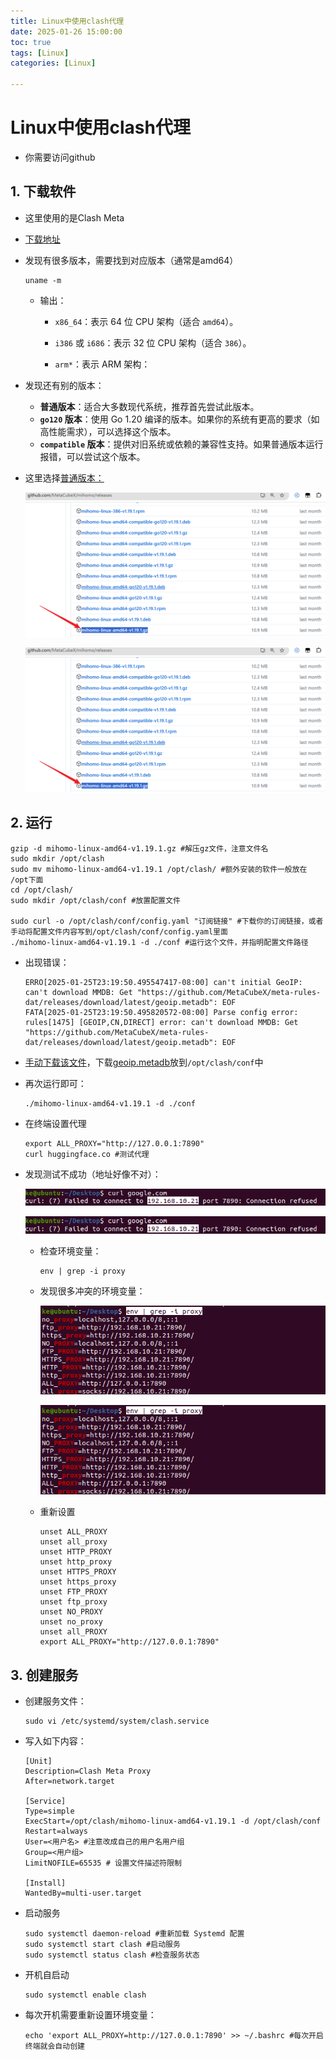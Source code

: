 ```yaml
---
title: Linux中使用clash代理
date: 2025-01-26 15:00:00
toc: true
tags: [Linux]
categories: [Linux]

---
```


#

<!--more-->



#  Linux中使用clash代理

- 你需要访问github

## 1. 下载软件

- 这里使用的是Clash Meta

- [下载地址](https://github.com/MetaCubeX/mihomo/releases)

- 发现有很多版本，需要找到对应版本（通常是amd64）

  ```shell
  uname -m
  ```

  - 输出：

    - `x86_64`：表示 64 位 CPU 架构（适合 `amd64`）。

    - `i386` 或 `i686`：表示 32 位 CPU 架构（适合 `386`）。

    - `arm*`：表示 ARM 架构：

- 发现还有别的版本：
  - **普通版本**：适合大多数现代系统，推荐首先尝试此版本。
  - **`go120` 版本**：使用 Go 1.20 编译的版本。如果你的系统有更高的要求（如高性能需求），可以选择这个版本。
  - **`compatible` 版本**：提供对旧系统或依赖的兼容性支持。如果普通版本运行报错，可以尝试这个版本。

- 这里选择[普通版本：](https://github.com/MetaCubeX/mihomo/releases/download/v1.19.1/mihomo-linux-amd64-v1.19.1.gz)

  ![](../../../themes/yilia/source/img/linux/clashmeta/1.png)

  ![](img/linux/clashmeta/1.png)



## 2. 运行

```shell
gzip -d mihomo-linux-amd64-v1.19.1.gz #解压gz文件，注意文件名
sudo mkdir /opt/clash
sudo mv mihomo-linux-amd64-v1.19.1 /opt/clash/ #额外安装的软件一般放在 /opt下面
cd /opt/clash/
sudo mkdir /opt/clash/conf #放置配置文件

sudo curl -o /opt/clash/conf/config.yaml "订阅链接" #下载你的订阅链接，或者手动将配置文件内容写到/opt/clash/conf/config.yaml里面
./mihomo-linux-amd64-v1.19.1 -d ./conf #运行这个文件，并指明配置文件路径

```

- 出现错误：

  ```shell
  ERRO[2025-01-25T23:19:50.495547417-08:00] can't initial GeoIP: can't download MMDB: Get "https://github.com/MetaCubeX/meta-rules-dat/releases/download/latest/geoip.metadb": EOF 
  FATA[2025-01-25T23:19:50.495820572-08:00] Parse config error: rules[1475] [GEOIP,CN,DIRECT] error: can't download MMDB: Get "https://github.com/MetaCubeX/meta-rules-dat/releases/download/latest/geoip.metadb": EOF
  ```

- [手动下载该文件](https://github.com/MetaCubeX/meta-rules-dat)，下载[geoip.metadb](https://github.com/MetaCubeX/meta-rules-dat/releases/download/latest/geoip.metadb)放到`/opt/clash/conf`中

- 再次运行即可：

  ```shell
  ./mihomo-linux-amd64-v1.19.1 -d ./conf
  ```

- 在终端设置代理

  ```shell
  export ALL_PROXY="http://127.0.0.1:7890"
  curl huggingface.co #测试代理
  ```

- 发现测试不成功（地址好像不对）：

  ![](../../../themes/yilia/source/img/linux/clashmeta/2.png)

  ![](img/linux/clashmeta/2.png)

  - 检查环境变量：

    ```shell
    env | grep -i proxy
    ```

  - 发现很多冲突的环境变量：

    ![](../../../themes/yilia/source/img/linux/clashmeta/3.png)

    ![](img/linux/clashmeta/3.png)

  - 重新设置

    ```shell
    unset ALL_PROXY
    unset all_proxy
    unset HTTP_PROXY
    unset http_proxy
    unset HTTPS_PROXY
    unset https_proxy
    unset FTP_PROXY
    unset ftp_proxy
    unset NO_PROXY
    unset no_proxy
    unset all_PROXY
    export ALL_PROXY="http://127.0.0.1:7890"
    ```

    

## 3. 创建服务

- 创建服务文件：

  ```shell
  sudo vi /etc/systemd/system/clash.service
  ```

- 写入如下内容：

  ```shell
  [Unit]
  Description=Clash Meta Proxy
  After=network.target
  
  [Service]
  Type=simple
  ExecStart=/opt/clash/mihomo-linux-amd64-v1.19.1 -d /opt/clash/conf
  Restart=always
  User=<用户名> #注意改成自己的用户名用户组
  Group=<用户组>
  LimitNOFILE=65535 # 设置文件描述符限制
  
  [Install]
  WantedBy=multi-user.target
  ```

- 启动服务

  ```shell
  sudo systemctl daemon-reload #重新加载 Systemd 配置
  sudo systemctl start clash #启动服务
  sudo systemctl status clash #检查服务状态
  
  ```

- 开机自启动

  ```shell
  sudo systemctl enable clash
  ```

- 每次开机需要重新设置环境变量：

  ```shell
  echo 'export ALL_PROXY=http://127.0.0.1:7890' >> ~/.bashrc #每次开启终端就会自动创建
  ```

  


